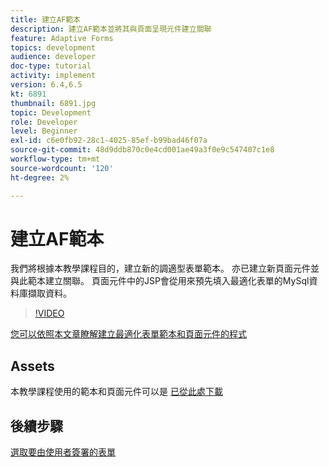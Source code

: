```yaml
---
title: 建立AF範本
description: 建立AF範本並將其與頁面呈現元件建立關聯
feature: Adaptive Forms
topics: development
audience: developer
doc-type: tutorial
activity: implement
version: 6.4,6.5
kt: 6891
thumbnail: 6891.jpg
topic: Development
role: Developer
level: Beginner
exl-id: c6e0fb92-28c1-4025-85ef-b99bad46f07a
source-git-commit: 48d9ddb870c0e4cd001ae49a3f0e9c547407c1e8
workflow-type: tm+mt
source-wordcount: '120'
ht-degree: 2%

---
```


# 建立AF範本

我們將根據本教學課程目的，建立新的調適型表單範本。 亦已建立新頁面元件並與此範本建立關聯。 頁面元件中的JSP會從用來預先填入最適化表單的MySql資料庫擷取資料。


>[!VIDEO](https://video.tv.adobe.com/v/27828?quality=12&learn=on)

[您可以依照本文章瞭解建立最適化表單範本和頁面元件的程式](https://experienceleague.adobe.com/docs/experience-manager-learn/forms/storing-and-retrieving-form-data/part5.html?lang=en#storing-and-retrieving-form-data)


## Assets

本教學課程使用的範本和頁面元件可以是 [已從此處下載](assets/sign-multiple-forms-template.zip)

## 後續步驟

[選取要由使用者簽署的表單](./create-initial-form.md)
